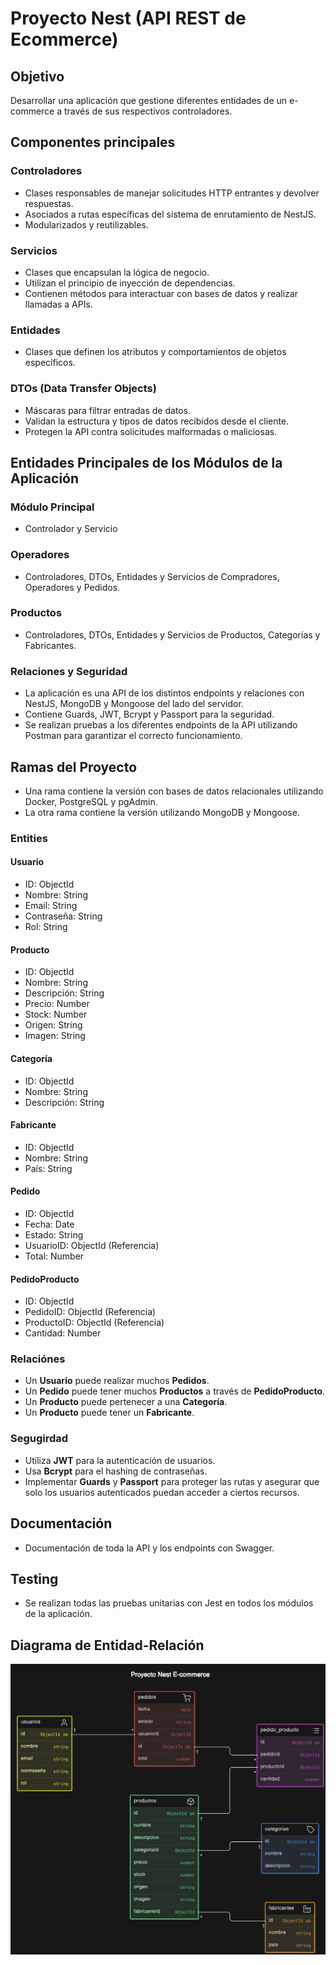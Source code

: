 # Proyecto Nest (API REST de Ecommerce)

## Objetivo
Desarrollar una aplicación que gestione diferentes entidades de un e-commerce a través de sus respectivos controladores.

## Componentes principales

### Controladores
- Clases responsables de manejar solicitudes HTTP entrantes y devolver respuestas.
- Asociados a rutas específicas del sistema de enrutamiento de NestJS.
- Modularizados y reutilizables.

### Servicios
- Clases que encapsulan la lógica de negocio.
- Utilizan el principio de inyección de dependencias.
- Contienen métodos para interactuar con bases de datos y realizar llamadas a APIs.

### Entidades
- Clases que definen los atributos y comportamientos de objetos específicos.


### DTOs (Data Transfer Objects)
- Máscaras para filtrar entradas de datos.
- Validan la estructura y tipos de datos recibidos desde el cliente.
- Protegen la API contra solicitudes malformadas o maliciosas.

## Entidades Principales de los Módulos de la Aplicación

### Módulo Principal
- Controlador y Servicio

### Operadores
- Controladores, DTOs, Entidades y Servicios de Compradores, Operadores y Pedidos.

### Productos
- Controladores, DTOs, Entidades y Servicios de Productos, Categorías y Fabricantes.

### Relaciones y Seguridad
- La aplicación es una API de los distintos endpoints y relaciones con NestJS, MongoDB y Mongoose del lado del servidor.
- Contiene Guards, JWT, Bcrypt y Passport para la seguridad.
- Se realizan pruebas a los diferentes endpoints de la API utilizando Postman para garantizar el correcto funcionamiento.

## Ramas del Proyecto
- Una rama contiene la versión con bases de datos relacionales utilizando Docker, PostgreSQL y pgAdmin.
- La otra rama contiene la versión utilizando MongoDB y Mongoose.


### Entities

#### Usuario
- ID: ObjectId
- Nombre: String
- Email: String
- Contraseña: String
- Rol: String

#### Producto
- ID: ObjectId
- Nombre: String
- Descripción: String
- Precio: Number
- Stock: Number
- Origen: String
- Imagen: String

#### Categoría
- ID: ObjectId
- Nombre: String
- Descripción: String

#### Fabricante
- ID: ObjectId
- Nombre: String
- País: String

#### Pedido
- ID: ObjectId
- Fecha: Date
- Estado: String
- UsuarioID: ObjectId (Referencia)
- Total: Number

#### PedidoProducto
- ID: ObjectId
- PedidoID: ObjectId (Referencia)
- ProductoID: ObjectId (Referencia)
- Cantidad: Number

### Relaciónes
- Un **Usuario** puede realizar muchos **Pedidos**.
- Un **Pedido** puede tener muchos **Productos** a través de **PedidoProducto**.
- Un **Producto** puede pertenecer a una **Categoría**.
- Un **Producto** puede tener un **Fabricante**.

### Segugirdad
- Utiliza **JWT** para la autenticación de usuarios.
- Usa **Bcrypt** para el hashing de contraseñas.
- Implementar **Guards** y **Passport** para proteger las rutas y asegurar que solo los usuarios autenticados puedan acceder a ciertos recursos.

## Documentación 
- Documentación de toda la API y los endpoints con Swagger.

## Testing 
- Se realizan todas las pruebas unitarias con Jest en todos los módulos de la aplicación.

## Diagrama de Entidad-Relación

![Diagrama de Entidad-Relación](assets/diagrama.png)